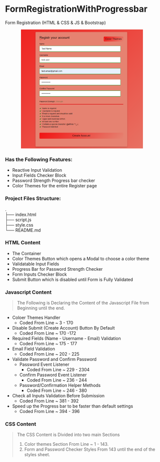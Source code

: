 # FormRegistrationWithProgressbar

Form Registration (HTML &amp; CSS &amp; JS &amp; Bootstrap)

<p align="center">
  <img src="register.png" width="400" />
</p>

### Has the Following Features:

* Reactive Input Validation
* Input Fields Checker Block
* Password Strength Progress bar checker
* Color Themes for the entire Register page

### Project Files Structure:

.  
├── index.html              
├── script.js  
├── style.css  
└── README.md

### HTML Content

* The Container
* Color Themes Button which opens a Modal to choose a color theme
* Validatable Input Fields
* Progress Bar for Password Strength Checker
* Form Inputs Checker Block
* Submit Button which is disabled until Form is Fully Validated


### Javascript Content

> The Following is Declaring the Content of the Javascript File from Beginning until the end. 

* Coloer Themes Handler   
    * Coded From Line ~ 3 - 170 
* Disable Submit (Create Account) Button By Default
    * Coded From Line ~ 170 -172
* Required Fields (Name - Username - Email) Validation
    * Coded From Line ~ 175 - 177
* Email Field Validation
    * Coded From Line ~ 202 - 225
* Validate Password and Confirm Password
    * Password Event Listener
        * Coded From Line ~ 229 - 2304
    * Confirm Password Event Listener
        * Coded From Line ~ 236 - 244
    * Password/Confirmation Helper Methods
        * Coded From Line ~ 246 - 380
* Check all Inputs Validation Before Submission
    * Coded From Line ~ 381 - 392
* Speed up the Progress bar to be faster than default settings
    * Coded From Line ~ 394 - 396

### CSS Content

> The CSS Content is Divided into two main Sections  
> 1. Color themes Section From Line ~ 1 - 143.
> 2. Form and Password Checker Styles From 143 until the end of the styles sheet.